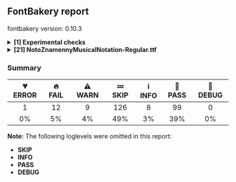 ## FontBakery report

fontbakery version: 0.10.3

<details><summary><b>[1] Experimental checks</b></summary><div><details><summary>🔥 <b>FAIL:</b> Shapes languages in all GF glyphsets. (<a href="https://font-bakery.readthedocs.io/en/stable/fontbakery/profiles/googlefonts.html#com.google.fonts/check/glyphsets/shape_languages">com.google.fonts/check/glyphsets/shape_languages</a>)</summary><div>


* 🔥 **FAIL** No GF glyphset was found to be supported >80%, so language shaping support couldn't get checked. [code: no-glyphset-supported]
</div></details><br></div></details><details><summary><b>[21] NotoZnamennyMusicalNotation-Regular.ttf</b></summary><div><details><summary>💔 <b>ERROR:</b> Check that texts shape as per expectation (<a href="https://font-bakery.readthedocs.io/en/stable/fontbakery/profiles/<Section: Shaping Checks>.html#com.google.fonts/check/shaping/regression">com.google.fonts/check/shaping/regression</a>)</summary><div>


* 💔 **ERROR** Failed with KeyError: 'uni0E70'
</div></details><details><summary>🔥 <b>FAIL:</b> Check Google Fonts glyph coverage. (<a href="https://font-bakery.readthedocs.io/en/stable/fontbakery/profiles/googlefonts.html#com.google.fonts/check/glyph_coverage">com.google.fonts/check/glyph_coverage</a>)</summary><div>


* 🔥 **FAIL** Missing required codepoints:

	- 0x0030 (DIGIT ZERO)


	- 0x0031 (DIGIT ONE)


	- 0x0032 (DIGIT TWO)


	- 0x0033 (DIGIT THREE)


	- 0x0034 (DIGIT FOUR)


	- 0x0035 (DIGIT FIVE)


	- 0x0036 (DIGIT SIX)


	- 0x0037 (DIGIT SEVEN)


	- 0x0038 (DIGIT EIGHT)


	- 0x0039 (DIGIT NINE)


	- 0x00A0 (NO-BREAK SPACE)


	- 0x002E (FULL STOP)


	- 0x003A (COLON)


	- 0x2026 (HORIZONTAL ELLIPSIS)


	- 0x0021 (EXCLAMATION MARK)


	- 0x002A (ASTERISK)


	- 0x0023 (NUMBER SIGN)


	- 0x002F (SOLIDUS)


	- 0x005C (REVERSE SOLIDUS)


	- 0x002D (HYPHEN-MINUS)


	- 0x0028 (LEFT PARENTHESIS)


	- 0x0029 (RIGHT PARENTHESIS)


	- 0x007B (LEFT CURLY BRACKET)


	- 0x007D (RIGHT CURLY BRACKET)


	- 0x005B (LEFT SQUARE BRACKET)


	- 0x005D (RIGHT SQUARE BRACKET)


	- 0x201C (LEFT DOUBLE QUOTATION MARK)


	- 0x201D (RIGHT DOUBLE QUOTATION MARK)


	- 0x2018 (LEFT SINGLE QUOTATION MARK)


	- 0x2019 (RIGHT SINGLE QUOTATION MARK)


	- 0x00AB (LEFT-POINTING DOUBLE ANGLE QUOTATION MARK)


	- 0x00BB (RIGHT-POINTING DOUBLE ANGLE QUOTATION MARK)


	- 0x0022 (QUOTATION MARK)


	- 0x0027 (APOSTROPHE)


	- 0x002B (PLUS SIGN)


	- 0x00D7 (MULTIPLICATION SIGN)


	- 0x00F7 (DIVISION SIGN)


	- 0x003D (EQUALS SIGN)


	- 0x003E (GREATER-THAN SIGN)


	- 0x003C (LESS-THAN SIGN)


	- 0x0025 (PERCENT SIGN)


	- 0x0308 (COMBINING DIAERESIS)


	- 0x0300 (COMBINING GRAVE ACCENT)


	- 0x0301 (COMBINING ACUTE ACCENT)


	- 0x030B (COMBINING DOUBLE ACUTE ACCENT)


	- 0x0304 (COMBINING MACRON)


	- 0x02D9 (DOT ABOVE)


	- 0x00B0 (DEGREE SIGN)


	- 0x0041 (LATIN CAPITAL LETTER A)


	- 0x00C1 (LATIN CAPITAL LETTER A WITH ACUTE)


	- 0x0102 (LATIN CAPITAL LETTER A WITH BREVE)


	- 0x00C2 (LATIN CAPITAL LETTER A WITH CIRCUMFLEX)


	- 0x00C4 (LATIN CAPITAL LETTER A WITH DIAERESIS)


	- 0x00C0 (LATIN CAPITAL LETTER A WITH GRAVE)


	- 0x0100 (LATIN CAPITAL LETTER A WITH MACRON)


	- 0x0104 (LATIN CAPITAL LETTER A WITH OGONEK)


	- 0x00C5 (LATIN CAPITAL LETTER A WITH RING ABOVE)


	- 0x00C3 (LATIN CAPITAL LETTER A WITH TILDE)


	- 0x00C6 (LATIN CAPITAL LETTER AE)


	- 0x0042 (LATIN CAPITAL LETTER B)


	- 0x0043 (LATIN CAPITAL LETTER C)


	- 0x0106 (LATIN CAPITAL LETTER C WITH ACUTE)


	- 0x010C (LATIN CAPITAL LETTER C WITH CARON)


	- 0x00C7 (LATIN CAPITAL LETTER C WITH CEDILLA)


	- 0x010A (LATIN CAPITAL LETTER C WITH DOT ABOVE)


	- 0x0044 (LATIN CAPITAL LETTER D)


	- 0x00D0 (LATIN CAPITAL LETTER ETH)


	- 0x010E (LATIN CAPITAL LETTER D WITH CARON)


	- 0x0110 (LATIN CAPITAL LETTER D WITH STROKE)


	- 0x0045 (LATIN CAPITAL LETTER E)


	- 0x00C9 (LATIN CAPITAL LETTER E WITH ACUTE)


	- 0x011A (LATIN CAPITAL LETTER E WITH CARON)


	- 0x00CA (LATIN CAPITAL LETTER E WITH CIRCUMFLEX)


	- 0x00CB (LATIN CAPITAL LETTER E WITH DIAERESIS)


	- 0x0116 (LATIN CAPITAL LETTER E WITH DOT ABOVE)


	- 0x00C8 (LATIN CAPITAL LETTER E WITH GRAVE)


	- 0x0112 (LATIN CAPITAL LETTER E WITH MACRON)


	- 0x0118 (LATIN CAPITAL LETTER E WITH OGONEK)


	- 0x0046 (LATIN CAPITAL LETTER F)


	- 0x0047 (LATIN CAPITAL LETTER G)


	- 0x011E (LATIN CAPITAL LETTER G WITH BREVE)


	- 0x0122 (LATIN CAPITAL LETTER G WITH CEDILLA)


	- 0x0120 (LATIN CAPITAL LETTER G WITH DOT ABOVE)


	- 0x0048 (LATIN CAPITAL LETTER H)


	- 0x0126 (LATIN CAPITAL LETTER H WITH STROKE)


	- 0x0049 (LATIN CAPITAL LETTER I)


	- 0x00CD (LATIN CAPITAL LETTER I WITH ACUTE)


	- 0x00CE (LATIN CAPITAL LETTER I WITH CIRCUMFLEX)


	- 0x00CF (LATIN CAPITAL LETTER I WITH DIAERESIS)


	- 0x0130 (LATIN CAPITAL LETTER I WITH DOT ABOVE)


	- 0x00CC (LATIN CAPITAL LETTER I WITH GRAVE)


	- 0x012A (LATIN CAPITAL LETTER I WITH MACRON)


	- 0x012E (LATIN CAPITAL LETTER I WITH OGONEK)


	- 0x004A (LATIN CAPITAL LETTER J)


	- 0x004B (LATIN CAPITAL LETTER K)


	- 0x0136 (LATIN CAPITAL LETTER K WITH CEDILLA)


	- 0x004C (LATIN CAPITAL LETTER L)


	- 0x0139 (LATIN CAPITAL LETTER L WITH ACUTE)


	- 0x013D (LATIN CAPITAL LETTER L WITH CARON)


	- 0x013B (LATIN CAPITAL LETTER L WITH CEDILLA)


	- 0x0141 (LATIN CAPITAL LETTER L WITH STROKE)


	- 0x004D (LATIN CAPITAL LETTER M)


	- 0x004E (LATIN CAPITAL LETTER N)


	- 0x0143 (LATIN CAPITAL LETTER N WITH ACUTE)


	- 0x0147 (LATIN CAPITAL LETTER N WITH CARON)


	- 0x0145 (LATIN CAPITAL LETTER N WITH CEDILLA)


	- 0x00D1 (LATIN CAPITAL LETTER N WITH TILDE)


	- 0x014A (LATIN CAPITAL LETTER ENG)


	- 0x004F (LATIN CAPITAL LETTER O)


	- 0x00D3 (LATIN CAPITAL LETTER O WITH ACUTE)


	- 0x00D4 (LATIN CAPITAL LETTER O WITH CIRCUMFLEX)


	- 0x00D6 (LATIN CAPITAL LETTER O WITH DIAERESIS)


	- 0x00D2 (LATIN CAPITAL LETTER O WITH GRAVE)


	- 0x0150 (LATIN CAPITAL LETTER O WITH DOUBLE ACUTE)


	- 0x014C (LATIN CAPITAL LETTER O WITH MACRON)


	- 0x00D8 (LATIN CAPITAL LETTER O WITH STROKE)


	- 0x00D5 (LATIN CAPITAL LETTER O WITH TILDE)


	- 0x0152 (LATIN CAPITAL LIGATURE OE)


	- 0x0050 (LATIN CAPITAL LETTER P)


	- 0x00DE (LATIN CAPITAL LETTER THORN)


	- 0x0051 (LATIN CAPITAL LETTER Q)


	- 0x0052 (LATIN CAPITAL LETTER R)


	- 0x0154 (LATIN CAPITAL LETTER R WITH ACUTE)


	- 0x0158 (LATIN CAPITAL LETTER R WITH CARON)


	- 0x0156 (LATIN CAPITAL LETTER R WITH CEDILLA)


	- 0x0053 (LATIN CAPITAL LETTER S)


	- 0x015A (LATIN CAPITAL LETTER S WITH ACUTE)


	- 0x0160 (LATIN CAPITAL LETTER S WITH CARON)


	- 0x015E (LATIN CAPITAL LETTER S WITH CEDILLA)


	- 0x0218 (LATIN CAPITAL LETTER S WITH COMMA BELOW)


	- 0x1E9E (LATIN CAPITAL LETTER SHARP S)


	- 0x0054 (LATIN CAPITAL LETTER T)


	- 0x0164 (LATIN CAPITAL LETTER T WITH CARON)


	- 0x021A (LATIN CAPITAL LETTER T WITH COMMA BELOW)


	- 0x0055 (LATIN CAPITAL LETTER U)


	- 0x00DA (LATIN CAPITAL LETTER U WITH ACUTE)


	- 0x016C (LATIN CAPITAL LETTER U WITH BREVE)


	- 0x00DB (LATIN CAPITAL LETTER U WITH CIRCUMFLEX)


	- 0x00DC (LATIN CAPITAL LETTER U WITH DIAERESIS)


	- 0x00D9 (LATIN CAPITAL LETTER U WITH GRAVE)


	- 0x0170 (LATIN CAPITAL LETTER U WITH DOUBLE ACUTE)


	- 0x016A (LATIN CAPITAL LETTER U WITH MACRON)


	- 0x0172 (LATIN CAPITAL LETTER U WITH OGONEK)


	- 0x016E (LATIN CAPITAL LETTER U WITH RING ABOVE)


	- 0x0056 (LATIN CAPITAL LETTER V)


	- 0x0057 (LATIN CAPITAL LETTER W)


	- 0x1E82 (LATIN CAPITAL LETTER W WITH ACUTE)


	- 0x0174 (LATIN CAPITAL LETTER W WITH CIRCUMFLEX)


	- 0x1E84 (LATIN CAPITAL LETTER W WITH DIAERESIS)


	- 0x1E80 (LATIN CAPITAL LETTER W WITH GRAVE)


	- 0x0058 (LATIN CAPITAL LETTER X)


	- 0x0059 (LATIN CAPITAL LETTER Y)


	- 0x00DD (LATIN CAPITAL LETTER Y WITH ACUTE)


	- 0x0176 (LATIN CAPITAL LETTER Y WITH CIRCUMFLEX)


	- 0x0178 (LATIN CAPITAL LETTER Y WITH DIAERESIS)


	- 0x1EF2 (LATIN CAPITAL LETTER Y WITH GRAVE)


	- 0x005A (LATIN CAPITAL LETTER Z)


	- 0x0179 (LATIN CAPITAL LETTER Z WITH ACUTE)


	- 0x017D (LATIN CAPITAL LETTER Z WITH CARON)


	- 0x017B (LATIN CAPITAL LETTER Z WITH DOT ABOVE)


	- 0x0061 (LATIN SMALL LETTER A)


	- 0x00E1 (LATIN SMALL LETTER A WITH ACUTE)


	- 0x0103 (LATIN SMALL LETTER A WITH BREVE)


	- 0x00E2 (LATIN SMALL LETTER A WITH CIRCUMFLEX)


	- 0x00E4 (LATIN SMALL LETTER A WITH DIAERESIS)


	- 0x00E0 (LATIN SMALL LETTER A WITH GRAVE)


	- 0x0101 (LATIN SMALL LETTER A WITH MACRON)


	- 0x0105 (LATIN SMALL LETTER A WITH OGONEK)


	- 0x00E5 (LATIN SMALL LETTER A WITH RING ABOVE)


	- 0x00E3 (LATIN SMALL LETTER A WITH TILDE)


	- 0x00E6 (LATIN SMALL LETTER AE)


	- 0x0062 (LATIN SMALL LETTER B)


	- 0x0063 (LATIN SMALL LETTER C)


	- 0x0107 (LATIN SMALL LETTER C WITH ACUTE)


	- 0x010D (LATIN SMALL LETTER C WITH CARON)


	- 0x00E7 (LATIN SMALL LETTER C WITH CEDILLA)


	- 0x010B (LATIN SMALL LETTER C WITH DOT ABOVE)


	- 0x0064 (LATIN SMALL LETTER D)


	- 0x00F0 (LATIN SMALL LETTER ETH)


	- 0x010F (LATIN SMALL LETTER D WITH CARON)


	- 0x0111 (LATIN SMALL LETTER D WITH STROKE)


	- 0x0065 (LATIN SMALL LETTER E)


	- 0x00E9 (LATIN SMALL LETTER E WITH ACUTE)


	- 0x011B (LATIN SMALL LETTER E WITH CARON)


	- 0x00EA (LATIN SMALL LETTER E WITH CIRCUMFLEX)


	- 0x00EB (LATIN SMALL LETTER E WITH DIAERESIS)


	- 0x0117 (LATIN SMALL LETTER E WITH DOT ABOVE)


	- 0x00E8 (LATIN SMALL LETTER E WITH GRAVE)


	- 0x0113 (LATIN SMALL LETTER E WITH MACRON)


	- 0x0119 (LATIN SMALL LETTER E WITH OGONEK)


	- 0x0066 (LATIN SMALL LETTER F)


	- 0x0067 (LATIN SMALL LETTER G)


	- 0x011F (LATIN SMALL LETTER G WITH BREVE)


	- 0x0123 (LATIN SMALL LETTER G WITH CEDILLA)


	- 0x0121 (LATIN SMALL LETTER G WITH DOT ABOVE)


	- 0x0068 (LATIN SMALL LETTER H)


	- 0x0127 (LATIN SMALL LETTER H WITH STROKE)


	- 0x0069 (LATIN SMALL LETTER I)


	- 0x0131 (LATIN SMALL LETTER DOTLESS I)


	- 0x00ED (LATIN SMALL LETTER I WITH ACUTE)


	- 0x00EE (LATIN SMALL LETTER I WITH CIRCUMFLEX)


	- 0x00EF (LATIN SMALL LETTER I WITH DIAERESIS)


	- 0x00EC (LATIN SMALL LETTER I WITH GRAVE)


	- 0x012B (LATIN SMALL LETTER I WITH MACRON)


	- 0x012F (LATIN SMALL LETTER I WITH OGONEK)


	- 0x006A (LATIN SMALL LETTER J)


	- 0x0237 (LATIN SMALL LETTER DOTLESS J)


	- 0x006B (LATIN SMALL LETTER K)


	- 0x0137 (LATIN SMALL LETTER K WITH CEDILLA)


	- 0x006C (LATIN SMALL LETTER L)


	- 0x013A (LATIN SMALL LETTER L WITH ACUTE)


	- 0x013E (LATIN SMALL LETTER L WITH CARON)


	- 0x013C (LATIN SMALL LETTER L WITH CEDILLA)


	- 0x0142 (LATIN SMALL LETTER L WITH STROKE)


	- 0x006D (LATIN SMALL LETTER M)


	- 0x006E (LATIN SMALL LETTER N)


	- 0x0144 (LATIN SMALL LETTER N WITH ACUTE)


	- 0x0148 (LATIN SMALL LETTER N WITH CARON)


	- 0x0146 (LATIN SMALL LETTER N WITH CEDILLA)


	- 0x00F1 (LATIN SMALL LETTER N WITH TILDE)


	- 0x014B (LATIN SMALL LETTER ENG)


	- 0x006F (LATIN SMALL LETTER O)


	- 0x00F3 (LATIN SMALL LETTER O WITH ACUTE)


	- 0x00F4 (LATIN SMALL LETTER O WITH CIRCUMFLEX)


	- 0x00F6 (LATIN SMALL LETTER O WITH DIAERESIS)


	- 0x00F2 (LATIN SMALL LETTER O WITH GRAVE)


	- 0x0151 (LATIN SMALL LETTER O WITH DOUBLE ACUTE)


	- 0x014D (LATIN SMALL LETTER O WITH MACRON)


	- 0x00F8 (LATIN SMALL LETTER O WITH STROKE)


	- 0x00F5 (LATIN SMALL LETTER O WITH TILDE)


	- 0x0153 (LATIN SMALL LIGATURE OE)


	- 0x0070 (LATIN SMALL LETTER P)


	- 0x00FE (LATIN SMALL LETTER THORN)


	- 0x0071 (LATIN SMALL LETTER Q)


	- 0x0072 (LATIN SMALL LETTER R)


	- 0x0155 (LATIN SMALL LETTER R WITH ACUTE)


	- 0x0159 (LATIN SMALL LETTER R WITH CARON)


	- 0x0157 (LATIN SMALL LETTER R WITH CEDILLA)


	- 0x0073 (LATIN SMALL LETTER S)


	- 0x015B (LATIN SMALL LETTER S WITH ACUTE)


	- 0x0161 (LATIN SMALL LETTER S WITH CARON)


	- 0x015F (LATIN SMALL LETTER S WITH CEDILLA)


	- 0x0219 (LATIN SMALL LETTER S WITH COMMA BELOW)


	- 0x00DF (LATIN SMALL LETTER SHARP S)


	- 0x0074 (LATIN SMALL LETTER T)


	- 0x0165 (LATIN SMALL LETTER T WITH CARON)


	- 0x021B (LATIN SMALL LETTER T WITH COMMA BELOW)


	- 0x0075 (LATIN SMALL LETTER U)


	- 0x00FA (LATIN SMALL LETTER U WITH ACUTE)


	- 0x016D (LATIN SMALL LETTER U WITH BREVE)


	- 0x00FB (LATIN SMALL LETTER U WITH CIRCUMFLEX)


	- 0x00FC (LATIN SMALL LETTER U WITH DIAERESIS)


	- 0x00F9 (LATIN SMALL LETTER U WITH GRAVE)


	- 0x0171 (LATIN SMALL LETTER U WITH DOUBLE ACUTE)


	- 0x016B (LATIN SMALL LETTER U WITH MACRON)


	- 0x0173 (LATIN SMALL LETTER U WITH OGONEK)


	- 0x016F (LATIN SMALL LETTER U WITH RING ABOVE)


	- 0x0076 (LATIN SMALL LETTER V)


	- 0x0077 (LATIN SMALL LETTER W)


	- 0x1E83 (LATIN SMALL LETTER W WITH ACUTE)


	- 0x0175 (LATIN SMALL LETTER W WITH CIRCUMFLEX)


	- 0x1E85 (LATIN SMALL LETTER W WITH DIAERESIS)


	- 0x1E81 (LATIN SMALL LETTER W WITH GRAVE)


	- 0x0078 (LATIN SMALL LETTER X)


	- 0x0079 (LATIN SMALL LETTER Y)


	- 0x00FD (LATIN SMALL LETTER Y WITH ACUTE)


	- 0x0177 (LATIN SMALL LETTER Y WITH CIRCUMFLEX)


	- 0x00FF (LATIN SMALL LETTER Y WITH DIAERESIS)


	- 0x1EF3 (LATIN SMALL LETTER Y WITH GRAVE)


	- 0x007A (LATIN SMALL LETTER Z)


	- 0x017A (LATIN SMALL LETTER Z WITH ACUTE)


	- 0x017E (LATIN SMALL LETTER Z WITH CARON)


	- 0x017C (LATIN SMALL LETTER Z WITH DOT ABOVE)


	- 0x00AA (FEMININE ORDINAL INDICATOR)


	- 0x00BA (MASCULINE ORDINAL INDICATOR)


	- 0x002C (COMMA)


	- 0x003B (SEMICOLON)


	- 0x00A1 (INVERTED EXCLAMATION MARK)


	- 0x003F (QUESTION MARK)


	- 0x00BF (INVERTED QUESTION MARK)


	- 0x00B7 (MIDDLE DOT)


	- 0x2022 (BULLET)


	- 0x2013 (EN DASH)


	- 0x2014 (EM DASH)


	- 0x005F (LOW LINE)


	- 0x201A (SINGLE LOW-9 QUOTATION MARK)


	- 0x201E (DOUBLE LOW-9 QUOTATION MARK)


	- 0x2039 (SINGLE LEFT-POINTING ANGLE QUOTATION MARK)


	- 0x203A (SINGLE RIGHT-POINTING ANGLE QUOTATION MARK)


	- 0x0040 (COMMERCIAL AT)


	- 0x0026 (AMPERSAND)


	- 0x00B6 (PILCROW SIGN)


	- 0x00A7 (SECTION SIGN)


	- 0x00A9 (COPYRIGHT SIGN)


	- 0x00AE (REGISTERED SIGN)


	- 0x2122 (TRADE MARK SIGN)


	- 0x00A2 (CENT SIGN)


	- 0x0024 (DOLLAR SIGN)


	- 0x20AC (EURO SIGN)


	- 0x00A3 (POUND SIGN)


	- 0x00A5 (YEN SIGN)


	- 0x2212 (MINUS SIGN)


	- 0x007E (TILDE)


	- 0x005E (CIRCUMFLEX ACCENT)


	- 0x0307 (COMBINING DOT ABOVE)


	- 0x0302 (COMBINING CIRCUMFLEX ACCENT)


	- 0x030C (COMBINING CARON)


	- 0x0306 (COMBINING BREVE)


	- 0x030A (COMBINING RING ABOVE)


	- 0x0303 (COMBINING TILDE)


	- 0x0312 (COMBINING TURNED COMMA ABOVE)


	- 0x0326 (COMBINING COMMA BELOW)


	- 0x0327 (COMBINING CEDILLA)


	- 0x0328 (COMBINING OGONEK)


	- 0x00A8 (DIAERESIS)


	- 0x0060 (GRAVE ACCENT)


	- 0x00B4 (ACUTE ACCENT)


	- 0x02DD (DOUBLE ACUTE ACCENT)


	- 0x02C6 (MODIFIER LETTER CIRCUMFLEX ACCENT)


	- 0x02C7 (CARON)


	- 0x02D8 (BREVE)


	- 0x02DA (RING ABOVE)


	- 0x02DC (SMALL TILDE)


	- 0x00AF (MACRON)


	- 0x00B8 (CEDILLA)


	- 0x02DB (OGONEK)
 [code: missing-codepoints]
</div></details><details><summary>🔥 <b>FAIL:</b> Check copyright namerecords match license file. (<a href="https://font-bakery.readthedocs.io/en/stable/fontbakery/profiles/googlefonts.html#com.google.fonts/check/name/license">com.google.fonts/check/name/license</a>)</summary><div>


* 🔥 **FAIL** License file OFL.txt exists but NameID 13 (LICENSE DESCRIPTION) value on platform 3 (WINDOWS) is not specified for that. Value was: "This Font Software is licensed under the SIL Open Font License, Version 1.1. This Font Software is distributed on an "AS IS" BASIS, WITHOUT WARRANTIES OR CONDITIONS OF ANY KIND, either express or implied. See the SIL Open Font License for the specific language, permissions and limitations governing your use of this Font Software." Must be changed to "This Font Software is licensed under the SIL Open Font License, Version 1.1. This license is available with a FAQ at: https://scripts.sil.org/OFL" [code: wrong]
</div></details><details><summary>🔥 <b>FAIL:</b> Copyright notices match canonical pattern in fonts (<a href="https://font-bakery.readthedocs.io/en/stable/fontbakery/profiles/googlefonts.html#com.google.fonts/check/font_copyright">com.google.fonts/check/font_copyright</a>)</summary><div>


* 🔥 **FAIL** Name Table entry: Copyright notices should match a pattern similar to: "Copyright 2019 The Familyname Project Authors (git url)"
But instead we have got:
"Copyright 2022 Google Inc. All Rights Reserved." [code: bad-notice-format]
</div></details><details><summary>🔥 <b>FAIL:</b> Check font follows the Google Fonts vertical metric schema (<a href="https://font-bakery.readthedocs.io/en/stable/fontbakery/profiles/googlefonts.html#com.google.fonts/check/vertical_metrics">com.google.fonts/check/vertical_metrics</a>)</summary><div>


* 🔥 **FAIL** OS/2.sTypoLineGap is "200" it should be 0 [code: bad-OS/2.sTypoLineGap]
</div></details><details><summary>🔥 <b>FAIL:</b> OS/2.fsSelection bit 7 (USE_TYPO_METRICS) is set in all fonts. (<a href="https://font-bakery.readthedocs.io/en/stable/fontbakery/profiles/googlefonts.html#com.google.fonts/check/os2/use_typo_metrics">com.google.fonts/check/os2/use_typo_metrics</a>)</summary><div>


* 🔥 **FAIL** OS/2.fsSelection bit 7 (USE_TYPO_METRICS) wasNOT set in the following fonts: ['fonts/NotoZnamennyMusicalNotation/googlefonts/ttf/NotoZnamennyMusicalNotation-Regular.ttf']. [code: missing-os2-fsselection-bit7]
</div></details><details><summary>🔥 <b>FAIL:</b> Check font can render its own name. (<a href="https://font-bakery.readthedocs.io/en/stable/fontbakery/profiles/googlefonts.html#com.google.fonts/check/render_own_name">com.google.fonts/check/render_own_name</a>)</summary><div>


* 🔥 **FAIL** .notdef glyphs were found when attempting to render Noto Znamenny Musical Notation [code: render-own-name]
</div></details><details><summary>🔥 <b>FAIL:</b> Noto fonts must have an ARTICLE.en_us.html file (<a href="https://font-bakery.readthedocs.io/en/stable/fontbakery/profiles/googlefonts.html#com.google.fonts/check/description/noto_has_article">com.google.fonts/check/description/noto_has_article</a>)</summary><div>


* 🔥 **FAIL** This is a Noto font but it lacks an ARTICLE.en_us.html file [code: missing-article]
</div></details><details><summary>🔥 <b>FAIL:</b> Checking OS/2 usWinAscent & usWinDescent. (<a href="https://font-bakery.readthedocs.io/en/stable/fontbakery/profiles/universal.html#com.google.fonts/check/family/win_ascent_and_descent">com.google.fonts/check/family/win_ascent_and_descent</a>)</summary><div>


* 🔥 **FAIL** OS/2.usWinDescent value should be equal or greater than 292, but got 200 instead [code: descent]
</div></details><details><summary>🔥 <b>FAIL:</b> Checking OS/2 Metrics match hhea Metrics. (<a href="https://font-bakery.readthedocs.io/en/stable/fontbakery/profiles/universal.html#com.google.fonts/check/os2_metrics_match_hhea">com.google.fonts/check/os2_metrics_match_hhea</a>)</summary><div>


* 🔥 **FAIL** OS/2 sTypoAscender (800) and hhea ascent (1000) must be equal. [code: ascender]
</div></details><details><summary>🔥 <b>FAIL:</b> Font contains glyphs for whitespace characters? (<a href="https://font-bakery.readthedocs.io/en/stable/fontbakery/profiles/universal.html#com.google.fonts/check/whitespace_glyphs">com.google.fonts/check/whitespace_glyphs</a>)</summary><div>


* 🔥 **FAIL** Whitespace glyph missing for codepoint 0x00A0. [code: missing-whitespace-glyph-0x00A0]
</div></details><details><summary>🔥 <b>FAIL:</b> Ensure dotted circle glyph is present and can attach marks. (<a href="https://font-bakery.readthedocs.io/en/stable/fontbakery/profiles/<Section: Shaping Checks>.html#com.google.fonts/check/dotted_circle">com.google.fonts/check/dotted_circle</a>)</summary><div>


* 🔥 **FAIL** The following glyphs could not be attached to the dotted circle glyph:

	- u1CF00

	- u1CF01

	- u1CF02

	- u1CF03

	- u1CF04

	- u1CF05

	- u1CF06

	- u1CF07

	- u1CF08

	- u1CF09

	- u1CF0A

	- u1CF0B

	- u1CF0C

	- u1CF0D

	- u1CF0E

	- u1CF0F

	- u1CF10

	- u1CF11

	- u1CF12

	- u1CF13

	- u1CF14

	- u1CF15

	- u1CF16

	- u1CF17

	- u1CF18

	- u1CF19

	- u1CF1A

	- u1CF1B

	- u1CF1C

	- u1CF1D

	- u1CF1E

	- u1CF1F

	- u1CF20

	- u1CF21

	- u1CF22

	- u1CF24

	- u1CF25

	- u1CF26

	- u1CF27 [code: unattached-dotted-circle-marks]
</div></details><details><summary>⚠ <b>WARN:</b> Checking OS/2 achVendID. (<a href="https://font-bakery.readthedocs.io/en/stable/fontbakery/profiles/googlefonts.html#com.google.fonts/check/vendor_id">com.google.fonts/check/vendor_id</a>)</summary><div>


* ⚠ **WARN** OS/2 VendorID value 'NONE' is not yet recognized. If you registered it recently, then it's safe to ignore this warning message. Otherwise, you should set it to your own unique 4 character code, and register it with Microsoft at https://www.microsoft.com/typography/links/vendorlist.aspx
 [code: unknown]
</div></details><details><summary>⚠ <b>WARN:</b> Check for codepoints not covered by METADATA subsets. (<a href="https://font-bakery.readthedocs.io/en/stable/fontbakery/profiles/googlefonts.html#com.google.fonts/check/metadata/unreachable_subsetting">com.google.fonts/check/metadata/unreachable_subsetting</a>)</summary><div>


* ⚠ **WARN** The following codepoints supported by the font are not covered by
    any subsets defined in the font's metadata file, and will never
    be served. You can solve this by either manually adding additional
    subset declarations to METADATA.pb, or by editing the glyphset
    definitions.

 * U+0020 SPACE: try adding one of: new-tai-lue, thaana, yi, tangsa, tirhuta, inscriptional-pahlavi, mro, osage, lepcha, syloti-nagri, kayah-li, indic-siyaq-numbers, miao, bassa-vah, duployan, warang-citi, avestan, imperial-aramaic, batak, tangut, cypriot, pahawh-hmong, khojki, mayan-numerals, phoenician, sogdian, toto, mende-kikakui, palmyrene, lisu, saurashtra, hatran, signwriting, anatolian-hieroglyphs, dogra, old-turkic, linear-b, old-sogdian, shavian, old-persian, khmer, elbasan, mandaic, math, ugaritic, tai-le, chakma, chorasmian, tagalog, rejang, hanifi-rohingya, old-south-arabian, psalter-pahlavi, vai, runic, marchen, nandinagari, khudawadi, nko, lydian, balinese, sora-sompeng, wancho, tai-tham, elymaic, modi, phags-pa, coptic, hanunoo, sundanese, nag-mundari, cham, canadian-aboriginal, limbu, yezidi, inscriptional-parthian, old-hungarian, buginese, cuneiform, old-italic, siddham, meroitic-cursive, vithkuqi, samaritan, masaram-gondi, medefaidrin, makasar, bamum, gunjala-gondi, sharada, dives-akuru, symbols, braille, syriac, buhid, meroitic, takri, lycian, old-permic, nushu, mongolian, zanabazar-square, ol-chiki, tai-viet, linear-a, meetei-mayek, kharoshthi, grantha, caucasian-albanian, glagolitic, soyombo, multani, pau-cin-hau, latin, old-north-arabian, gothic, tifinagh, mahajani, old-uyghur, carian, javanese, osmanya, ahom, manichaean, ogham, cypro-minoan, kaithi, tagbanwa, bhaiksuki, khitan-small-script, deseret, adlam, kawi, music, nyiakeng-puachue-hmong, cherokee, newa, nabataean, meroitic-hieroglyphs, brahmi
 * U+007C VERTICAL LINE: try adding one of: khmer, adlam, latin, math
 * U+25CC DOTTED CIRCLE: try adding one of: new-tai-lue, thaana, yi, myanmar, tirhuta, osage, lepcha, syloti-nagri, kayah-li, miao, bassa-vah, duployan, batak, pahawh-hmong, khojki, sogdian, mende-kikakui, dogra, kannada, lao, khmer, elbasan, mandaic, math, tai-le, chakma, hebrew, tagalog, rejang, hanifi-rohingya, psalter-pahlavi, marchen, bengali, khudawadi, nko, balinese, wancho, modi, phags-pa, coptic, hanunoo, sundanese, cham, limbu, gujarati, buginese, siddham, tamil, gurmukhi, masaram-gondi, thai, gunjala-gondi, sharada, symbols, syriac, buhid, takri, old-permic, zanabazar-square, mongolian, tai-viet, telugu, meetei-mayek, kharoshthi, oriya, grantha, caucasian-albanian, soyombo, tifinagh, mahajani, tibetan, javanese, ahom, manichaean, kaithi, tagbanwa, bhaiksuki, devanagari, adlam, music, newa, malayalam, sinhala, brahmi
 * U+1CF00 ZNAMENNY COMBINING MARK GORAZDO NIZKO S KRYZHEM ON LEFT: not included in any glyphset definition
 * U+1CF01 ZNAMENNY COMBINING MARK NIZKO S KRYZHEM ON LEFT: not included in any glyphset definition
 * U+1CF02 ZNAMENNY COMBINING MARK TSATA ON LEFT: not included in any glyphset definition
 * U+1CF03 ZNAMENNY COMBINING MARK GORAZDO NIZKO ON LEFT: not included in any glyphset definition
 * U+1CF04 ZNAMENNY COMBINING MARK NIZKO ON LEFT: not included in any glyphset definition
 * U+1CF05 ZNAMENNY COMBINING MARK SREDNE ON LEFT: not included in any glyphset definition
 * U+1CF06 ZNAMENNY COMBINING MARK MALO POVYSHE ON LEFT: not included in any glyphset definition
 * U+1CF07 ZNAMENNY COMBINING MARK POVYSHE ON LEFT: not included in any glyphset definition
 * U+1CF08 ZNAMENNY COMBINING MARK VYSOKO ON LEFT: not included in any glyphset definition
 * U+1CF09 ZNAMENNY COMBINING MARK MALO POVYSHE S KHOKHLOM ON LEFT: not included in any glyphset definition
 * U+1CF0A ZNAMENNY COMBINING MARK POVYSHE S KHOKHLOM ON LEFT: not included in any glyphset definition
 * U+1CF0B ZNAMENNY COMBINING MARK VYSOKO S KHOKHLOM ON LEFT: not included in any glyphset definition
 * U+1CF0C ZNAMENNY COMBINING MARK GORAZDO NIZKO S KRYZHEM ON RIGHT: not included in any glyphset definition
 * U+1CF0D ZNAMENNY COMBINING MARK NIZKO S KRYZHEM ON RIGHT: not included in any glyphset definition
 * U+1CF0E ZNAMENNY COMBINING MARK TSATA ON RIGHT: not included in any glyphset definition
 * U+1CF0F ZNAMENNY COMBINING MARK GORAZDO NIZKO ON RIGHT: not included in any glyphset definition
 * U+1CF10 ZNAMENNY COMBINING MARK NIZKO ON RIGHT: not included in any glyphset definition
 * U+1CF11 ZNAMENNY COMBINING MARK SREDNE ON RIGHT: not included in any glyphset definition
 * U+1CF12 ZNAMENNY COMBINING MARK MALO POVYSHE ON RIGHT: not included in any glyphset definition
 * U+1CF13 ZNAMENNY COMBINING MARK POVYSHE ON RIGHT: not included in any glyphset definition
 * U+1CF14 ZNAMENNY COMBINING MARK VYSOKO ON RIGHT: not included in any glyphset definition
 * U+1CF15 ZNAMENNY COMBINING MARK MALO POVYSHE S KHOKHLOM ON RIGHT: not included in any glyphset definition
 * U+1CF16 ZNAMENNY COMBINING MARK POVYSHE S KHOKHLOM ON RIGHT: not included in any glyphset definition
 * U+1CF17 ZNAMENNY COMBINING MARK VYSOKO S KHOKHLOM ON RIGHT: not included in any glyphset definition
 * U+1CF18 ZNAMENNY COMBINING MARK TSATA S KRYZHEM: not included in any glyphset definition
 * U+1CF19 ZNAMENNY COMBINING MARK MALO POVYSHE S KRYZHEM: not included in any glyphset definition
 * U+1CF1A ZNAMENNY COMBINING MARK STRANNO MALO POVYSHE: not included in any glyphset definition
 * U+1CF1B ZNAMENNY COMBINING MARK POVYSHE S KRYZHEM: not included in any glyphset definition
 * U+1CF1C ZNAMENNY COMBINING MARK POVYSHE STRANNO: not included in any glyphset definition
 * U+1CF1D ZNAMENNY COMBINING MARK VYSOKO S KRYZHEM: not included in any glyphset definition
 * U+1CF1E ZNAMENNY COMBINING MARK MALO POVYSHE STRANNO: not included in any glyphset definition
 * U+1CF1F ZNAMENNY COMBINING MARK GORAZDO VYSOKO: not included in any glyphset definition
 * U+1CF20 ZNAMENNY COMBINING MARK ZELO: not included in any glyphset definition
 * U+1CF21 ZNAMENNY COMBINING MARK ON: not included in any glyphset definition
 * U+1CF22 ZNAMENNY COMBINING MARK RAVNO: not included in any glyphset definition
 * U+1CF23 ZNAMENNY COMBINING MARK TIKHAYA: not included in any glyphset definition
 * U+1CF24 ZNAMENNY COMBINING MARK BORZAYA: not included in any glyphset definition
 * U+1CF25 ZNAMENNY COMBINING MARK UDARKA: not included in any glyphset definition
 * U+1CF26 ZNAMENNY COMBINING MARK PODVERTKA: not included in any glyphset definition
 * U+1CF27 ZNAMENNY COMBINING MARK LOMKA: not included in any glyphset definition
 * U+1CF28 ZNAMENNY COMBINING MARK KUPNAYA: not included in any glyphset definition
 * U+1CF29 ZNAMENNY COMBINING MARK KACHKA: not included in any glyphset definition
 * U+1CF2A ZNAMENNY COMBINING MARK ZEVOK: not included in any glyphset definition
 * U+1CF2B ZNAMENNY COMBINING MARK SKOBA: not included in any glyphset definition
 * U+1CF2C ZNAMENNY COMBINING MARK RAZSEKA: not included in any glyphset definition
 * U+1CF2D ZNAMENNY COMBINING MARK KRYZH ON LEFT: not included in any glyphset definition
 * U+1CF30 ZNAMENNY COMBINING TONAL RANGE MARK MRACHNO: not included in any glyphset definition
 * U+1CF31 ZNAMENNY COMBINING TONAL RANGE MARK SVETLO: not included in any glyphset definition
 * U+1CF32 ZNAMENNY COMBINING TONAL RANGE MARK TRESVETLO: not included in any glyphset definition
 * U+1CF33 ZNAMENNY COMBINING MARK ZADERZHKA: not included in any glyphset definition
 * U+1CF34 ZNAMENNY COMBINING MARK DEMESTVENNY ZADERZHKA: not included in any glyphset definition
 * U+1CF35 ZNAMENNY COMBINING MARK OTSECHKA: not included in any glyphset definition
 * U+1CF36 ZNAMENNY COMBINING MARK PODCHASHIE: not included in any glyphset definition
 * U+1CF37 ZNAMENNY COMBINING MARK PODCHASHIE WITH VERTICAL STROKE: not included in any glyphset definition
 * U+1CF38 ZNAMENNY COMBINING MARK CHASHKA: not included in any glyphset definition
 * U+1CF39 ZNAMENNY COMBINING MARK CHASHKA POLNAYA: not included in any glyphset definition
 * U+1CF3A ZNAMENNY COMBINING MARK OBLACHKO: not included in any glyphset definition
 * U+1CF3B ZNAMENNY COMBINING MARK SOROCHYA NOZHKA: not included in any glyphset definition
 * U+1CF3C ZNAMENNY COMBINING MARK TOCHKA: not included in any glyphset definition
 * U+1CF3D ZNAMENNY COMBINING MARK DVOETOCHIE: not included in any glyphset definition
 * U+1CF3E ZNAMENNY COMBINING ATTACHING VERTICAL OMET: not included in any glyphset definition
 * U+1CF3F ZNAMENNY COMBINING MARK CURVED OMET: not included in any glyphset definition
 * U+1CF40 ZNAMENNY COMBINING MARK KRYZH: not included in any glyphset definition
 * U+1CF41 ZNAMENNY COMBINING LOWER TONAL RANGE INDICATOR: not included in any glyphset definition
 * U+1CF42 ZNAMENNY PRIZNAK MODIFIER LEVEL-2: not included in any glyphset definition
 * U+1CF43 ZNAMENNY PRIZNAK MODIFIER LEVEL-3: not included in any glyphset definition
 * U+1CF44 ZNAMENNY PRIZNAK MODIFIER DIRECTION FLIP: not included in any glyphset definition
 * U+1CF45 ZNAMENNY PRIZNAK MODIFIER KRYZH: not included in any glyphset definition
 * U+1CF46 ZNAMENNY PRIZNAK MODIFIER ROG: not included in any glyphset definition
 * U+1CF50 ZNAMENNY NEUME KRYUK: not included in any glyphset definition
 * U+1CF51 ZNAMENNY NEUME KRYUK TIKHY: not included in any glyphset definition
 * U+1CF52 ZNAMENNY NEUME PARAKLIT: not included in any glyphset definition
 * U+1CF53 ZNAMENNY NEUME DVA V CHELNU: not included in any glyphset definition
 * U+1CF54 ZNAMENNY NEUME KLYUCH: not included in any glyphset definition
 * U+1CF55 ZNAMENNY NEUME ZANOZHEK: not included in any glyphset definition
 * U+1CF56 ZNAMENNY NEUME STOPITSA: not included in any glyphset definition
 * U+1CF57 ZNAMENNY NEUME STOPITSA S OCHKOM: not included in any glyphset definition
 * U+1CF58 ZNAMENNY NEUME PEREVODKA: not included in any glyphset definition
 * U+1CF59 ZNAMENNY NEUME PEREVODKA NEPOSTOYANNAYA: not included in any glyphset definition
 * U+1CF5A ZNAMENNY NEUME STOPITSA WITH SOROCHYA NOZHKA: not included in any glyphset definition
 * U+1CF5B ZNAMENNY NEUME CHELYUSTKA: not included in any glyphset definition
 * U+1CF5C ZNAMENNY NEUME PALKA: not included in any glyphset definition
 * U+1CF5D ZNAMENNY NEUME ZAPYATAYA: not included in any glyphset definition
 * U+1CF5E ZNAMENNY NEUME GOLUBCHIK BORZY: not included in any glyphset definition
 * U+1CF5F ZNAMENNY NEUME GOLUBCHIK TIKHY: not included in any glyphset definition
 * U+1CF60 ZNAMENNY NEUME GOLUBCHIK MRACHNY: not included in any glyphset definition
 * U+1CF61 ZNAMENNY NEUME GOLUBCHIK SVETLY: not included in any glyphset definition
 * U+1CF62 ZNAMENNY NEUME GOLUBCHIK TRESVETLY: not included in any glyphset definition
 * U+1CF63 ZNAMENNY NEUME VRAKHIYA PROSTAYA: not included in any glyphset definition
 * U+1CF64 ZNAMENNY NEUME VRAKHIYA MRACHNAYA: not included in any glyphset definition
 * U+1CF65 ZNAMENNY NEUME VRAKHIYA SVETLAYA: not included in any glyphset definition
 * U+1CF66 ZNAMENNY NEUME VRAKHIYA TRESVETLAYA: not included in any glyphset definition
 * U+1CF67 ZNAMENNY NEUME VRAKHIYA KLYUCHEVAYA PROSTAYA: not included in any glyphset definition
 * U+1CF68 ZNAMENNY NEUME VRAKHIYA KLYUCHEVAYA MRACHNAYA: not included in any glyphset definition
 * U+1CF69 ZNAMENNY NEUME VRAKHIYA KLYUCHEVAYA SVETLAYA: not included in any glyphset definition
 * U+1CF6A ZNAMENNY NEUME VRAKHIYA KLYUCHEVAYA TRESVETLAYA: not included in any glyphset definition
 * U+1CF6B ZNAMENNY NEUME DOUBLE ZAPYATAYA: not included in any glyphset definition
 * U+1CF6C ZNAMENNY NEUME REVERSED CHELYUSTKA: not included in any glyphset definition
 * U+1CF6D ZNAMENNY NEUME DERBITSA: not included in any glyphset definition
 * U+1CF6E ZNAMENNY NEUME KHAMILO: not included in any glyphset definition
 * U+1CF6F ZNAMENNY NEUME CHASHKA: not included in any glyphset definition
 * U+1CF70 ZNAMENNY NEUME PODCHASHIE: not included in any glyphset definition
 * U+1CF71 ZNAMENNY NEUME SKAMEYTSA MRACHNAYA: not included in any glyphset definition
 * U+1CF72 ZNAMENNY NEUME SKAMEYTSA SVETLAYA: not included in any glyphset definition
 * U+1CF73 ZNAMENNY NEUME SKAMEYTSA TRESVETLAYA: not included in any glyphset definition
 * U+1CF74 ZNAMENNY NEUME SKAMEYTSA TIKHAYA: not included in any glyphset definition
 * U+1CF75 ZNAMENNY NEUME DEMESTVENNY KLYUCH: not included in any glyphset definition
 * U+1CF76 ZNAMENNY NEUME SKAMEYTSA KLYUCHEVAYA SVETLAYA: not included in any glyphset definition
 * U+1CF77 ZNAMENNY NEUME SKAMEYTSA KLYUCHENEPOSTOYANNAYA: not included in any glyphset definition
 * U+1CF78 ZNAMENNY NEUME SKAMEYTSA KLYUCHEVAYA TIKHAYA: not included in any glyphset definition
 * U+1CF79 ZNAMENNY NEUME SKAMEYTSA DVOECHELNAYA PROSTAYA: not included in any glyphset definition
 * U+1CF7A ZNAMENNY NEUME SKAMEYTSA DVOECHELNAYA SVETLAYA: not included in any glyphset definition
 * U+1CF7B ZNAMENNY NEUME SKAMEYTSA DVOECHELNAYA NEPOSTOYANNAYA: not included in any glyphset definition
 * U+1CF7C ZNAMENNY NEUME SKAMEYTSA DVOECHELNAYA KLYUCHEVAYA: not included in any glyphset definition
 * U+1CF7D ZNAMENNY NEUME SLOZHITIE: not included in any glyphset definition
 * U+1CF7E ZNAMENNY NEUME SLOZHITIE S ZAPYATOY: not included in any glyphset definition
 * U+1CF7F ZNAMENNY NEUME SLOZHITIE ZAKRYTOE: not included in any glyphset definition
 * U+1CF80 ZNAMENNY NEUME SLOZHITIE S KRYZHEM: not included in any glyphset definition
 * U+1CF81 ZNAMENNY NEUME KRYZH: not included in any glyphset definition
 * U+1CF82 ZNAMENNY NEUME ROG: not included in any glyphset definition
 * U+1CF83 ZNAMENNY NEUME FITA: not included in any glyphset definition
 * U+1CF84 ZNAMENNY NEUME KOBYLA: not included in any glyphset definition
 * U+1CF85 ZNAMENNY NEUME ZMEYTSA: not included in any glyphset definition
 * U+1CF86 ZNAMENNY NEUME STATYA: not included in any glyphset definition
 * U+1CF87 ZNAMENNY NEUME STATYA S ZAPYATOY: not included in any glyphset definition
 * U+1CF88 ZNAMENNY NEUME STATYA S KRYZHEM: not included in any glyphset definition
 * U+1CF89 ZNAMENNY NEUME STATYA S ZAPYATOY I KRYZHEM: not included in any glyphset definition
 * U+1CF8A ZNAMENNY NEUME STATYA S KRYZHEM I ZAPYATOY: not included in any glyphset definition
 * U+1CF8B ZNAMENNY NEUME STATYA ZAKRYTAYA: not included in any glyphset definition
 * U+1CF8C ZNAMENNY NEUME STATYA ZAKRYTAYA S ZAPYATOY: not included in any glyphset definition
 * U+1CF8D ZNAMENNY NEUME STATYA S ROGOM: not included in any glyphset definition
 * U+1CF8E ZNAMENNY NEUME STATYA S DVUMYA ZAPYATYMI: not included in any glyphset definition
 * U+1CF8F ZNAMENNY NEUME STATYA S ZAPYATOY I PODCHASHIEM: not included in any glyphset definition
 * U+1CF90 ZNAMENNY NEUME POLKULIZMY: not included in any glyphset definition
 * U+1CF91 ZNAMENNY NEUME STATYA NEPOSTOYANNAYA: not included in any glyphset definition
 * U+1CF92 ZNAMENNY NEUME STRELA PROSTAYA: not included in any glyphset definition
 * U+1CF93 ZNAMENNY NEUME STRELA MRACHNOTIKHAYA: not included in any glyphset definition
 * U+1CF94 ZNAMENNY NEUME STRELA KRYZHEVAYA: not included in any glyphset definition
 * U+1CF95 ZNAMENNY NEUME STRELA POLUPOVODNAYA: not included in any glyphset definition
 * U+1CF96 ZNAMENNY NEUME STRELA POVODNAYA: not included in any glyphset definition
 * U+1CF97 ZNAMENNY NEUME STRELA NEPOSTOYANNAYA: not included in any glyphset definition
 * U+1CF98 ZNAMENNY NEUME STRELA KLYUCHEPOVODNAYA: not included in any glyphset definition
 * U+1CF99 ZNAMENNY NEUME STRELA KLYUCHENEPOSTOYANNAYA: not included in any glyphset definition
 * U+1CF9A ZNAMENNY NEUME STRELA TIKHAYA PUTNAYA: not included in any glyphset definition
 * U+1CF9B ZNAMENNY NEUME STRELA DVOECHELNAYA: not included in any glyphset definition
 * U+1CF9C ZNAMENNY NEUME STRELA DVOECHELNOKRYZHEVAYA: not included in any glyphset definition
 * U+1CF9D ZNAMENNY NEUME STRELA DVOECHELNOPOVODNAYA: not included in any glyphset definition
 * U+1CF9E ZNAMENNY NEUME STRELA DVOECHELNAYA KLYUCHEVAYA: not included in any glyphset definition
 * U+1CF9F ZNAMENNY NEUME STRELA DVOECHELNOPOVODNAYA KLYUCHEVAYA: not included in any glyphset definition
 * U+1CFA0 ZNAMENNY NEUME STRELA GROMNAYA WITH SINGLE ZAPYATAYA: not included in any glyphset definition
 * U+1CFA1 ZNAMENNY NEUME STRELA GROMOPOVODNAYA WITH SINGLE ZAPYATAYA: not included in any glyphset definition
 * U+1CFA2 ZNAMENNY NEUME STRELA GROMNAYA: not included in any glyphset definition
 * U+1CFA3 ZNAMENNY NEUME STRELA GROMOPOVODNAYA: not included in any glyphset definition
 * U+1CFA4 ZNAMENNY NEUME STRELA GROMOPOVODNAYA WITH DOUBLE ZAPYATAYA: not included in any glyphset definition
 * U+1CFA5 ZNAMENNY NEUME STRELA GROMOKRYZHEVAYA: not included in any glyphset definition
 * U+1CFA6 ZNAMENNY NEUME STRELA GROMOKRYZHEVAYA POVODNAYA: not included in any glyphset definition
 * U+1CFA7 ZNAMENNY NEUME MECHIK: not included in any glyphset definition
 * U+1CFA8 ZNAMENNY NEUME MECHIK POVODNY: not included in any glyphset definition
 * U+1CFA9 ZNAMENNY NEUME MECHIK KLYUCHEVOY: not included in any glyphset definition
 * U+1CFAA ZNAMENNY NEUME MECHIK KLYUCHEPOVODNY: not included in any glyphset definition
 * U+1CFAB ZNAMENNY NEUME MECHIK KLYUCHENEPOSTOYANNY: not included in any glyphset definition
 * U+1CFAC ZNAMENNY NEUME STRELA TRYASOGLASNAYA: not included in any glyphset definition
 * U+1CFAD ZNAMENNY NEUME STRELA TRYASOPOVODNAYA: not included in any glyphset definition
 * U+1CFAE ZNAMENNY NEUME STRELA TRYASOSTRELNAYA: not included in any glyphset definition
 * U+1CFAF ZNAMENNY NEUME OSOKA: not included in any glyphset definition
 * U+1CFB0 ZNAMENNY NEUME OSOKA SVETLAYA: not included in any glyphset definition
 * U+1CFB1 ZNAMENNY NEUME OSOKA TRESVETLAYA: not included in any glyphset definition
 * U+1CFB2 ZNAMENNY NEUME OSOKA KRYUKOVAYA SVETLAYA: not included in any glyphset definition
 * U+1CFB3 ZNAMENNY NEUME OSOKA KLYUCHEVAYA SVETLAYA: not included in any glyphset definition
 * U+1CFB4 ZNAMENNY NEUME OSOKA KLYUCHEVAYA NEPOSTOYANNAYA: not included in any glyphset definition
 * U+1CFB5 ZNAMENNY NEUME STRELA KRYUKOVAYA: not included in any glyphset definition
 * U+1CFB6 ZNAMENNY NEUME STRELA KRYUKOVAYA POVODNAYA: not included in any glyphset definition
 * U+1CFB7 ZNAMENNY NEUME STRELA KRYUKOVAYA GROMNAYA WITH SINGLE ZAPYATAYA: not included in any glyphset definition
 * U+1CFB8 ZNAMENNY NEUME STRELA KRYUKOVAYA GROMOPOVODNAYA WITH SINGLE ZAPYATAYA: not included in any glyphset definition
 * U+1CFB9 ZNAMENNY NEUME STRELA KRYUKOVAYA GROMNAYA: not included in any glyphset definition
 * U+1CFBA ZNAMENNY NEUME STRELA KRYUKOVAYA GROMOPOVODNAYA: not included in any glyphset definition
 * U+1CFBB ZNAMENNY NEUME STRELA KRYUKOVAYA GROMOPOVODNAYA WITH DOUBLE ZAPYATAYA: not included in any glyphset definition
 * U+1CFBC ZNAMENNY NEUME STRELA KRYUKOVAYA GROMOKRYZHEVAYA: not included in any glyphset definition
 * U+1CFBD ZNAMENNY NEUME STRELA KRYUKOVAYA GROMOKRYZHEVAYA POVODNAYA: not included in any glyphset definition
 * U+1CFBE ZNAMENNY NEUME STRELA KRYUKOVAYA TRYASKA: not included in any glyphset definition
 * U+1CFBF ZNAMENNY NEUME KUFISMA: not included in any glyphset definition
 * U+1CFC0 ZNAMENNY NEUME OBLAKO: not included in any glyphset definition
 * U+1CFC1 ZNAMENNY NEUME DUDA: not included in any glyphset definition
 * U+1CFC2 ZNAMENNY NEUME NEMKA: not included in any glyphset definition
 * U+1CFC3 ZNAMENNY NEUME PAUK: not included in any glyphset definition

Or you can add the above codepoints to one of the subsets supported by the font:  [code: unreachable-subsetting]
</div></details><details><summary>⚠ <b>WARN:</b> Combined length of family and style must not exceed 27 characters. (<a href="https://font-bakery.readthedocs.io/en/stable/fontbakery/profiles/googlefonts.html#com.google.fonts/check/name/family_and_style_max_length">com.google.fonts/check/name/family_and_style_max_length</a>)</summary><div>


* ⚠ **WARN** The combined length of family and style exceeds 27 chars in the following 'WINDOWS' entries:
 FONT_FAMILY_NAME = 'Noto Znamenny Musical Notation' / SUBFAMILY_NAME = 'Regular'

Please take a look at the conversation at https://github.com/fonttools/fontbakery/issues/2179 in order to understand the reasoning behind these name table records max-length criteria. [code: too-long]
</div></details><details><summary>⚠ <b>WARN:</b> Ensure fonts have ScriptLangTags declared on the 'meta' table. (<a href="https://font-bakery.readthedocs.io/en/stable/fontbakery/profiles/googlefonts.html#com.google.fonts/check/meta/script_lang_tags">com.google.fonts/check/meta/script_lang_tags</a>)</summary><div>


* ⚠ **WARN** This font file does not have a 'meta' table. [code: lacks-meta-table]
</div></details><details><summary>⚠ <b>WARN:</b> Check if each glyph has the recommended amount of contours. (<a href="https://font-bakery.readthedocs.io/en/stable/fontbakery/profiles/universal.html#com.google.fonts/check/contour_count">com.google.fonts/check/contour_count</a>)</summary><div>


* ⚠ **WARN** This check inspects the glyph outlines and detects the total number of contours in each of them. The expected values are infered from the typical ammounts of contours observed in a large collection of reference font families. The divergences listed below may simply indicate a significantly different design on some of your glyphs. On the other hand, some of these may flag actual bugs in the font such as glyphs mapped to an incorrect codepoint. Please consider reviewing the design and codepoint assignment of these to make sure they are correct.

The following glyphs do not have the recommended number of contours:

	- Glyph name: uni25CC	Contours detected: 8	Expected: 16 or 12

	- Glyph name: uni25CC	Contours detected: 8	Expected: 16 or 12
 [code: contour-count]
</div></details><details><summary>⚠ <b>WARN:</b> Checking Vertical Metric Linegaps. (<a href="https://font-bakery.readthedocs.io/en/stable/fontbakery/profiles/universal.html#com.google.fonts/check/linegaps">com.google.fonts/check/linegaps</a>)</summary><div>


* ⚠ **WARN** OS/2 sTypoLineGap is not equal to 0. [code: OS/2]
</div></details><details><summary>⚠ <b>WARN:</b> Does GPOS table have kerning information? This check skips monospaced fonts as defined by post.isFixedPitch value (<a href="https://font-bakery.readthedocs.io/en/stable/fontbakery/profiles/gpos.html#com.google.fonts/check/gpos_kerning_info">com.google.fonts/check/gpos_kerning_info</a>)</summary><div>


* ⚠ **WARN** GPOS table lacks kerning information. [code: lacks-kern-info]
</div></details><details><summary>⚠ <b>WARN:</b> Are there any misaligned on-curve points? (<a href="https://font-bakery.readthedocs.io/en/stable/fontbakery/profiles/<Section: Outline Correctness Checks>.html#com.google.fonts/check/outline_alignment_miss">com.google.fonts/check/outline_alignment_miss</a>)</summary><div>


* ⚠ **WARN** The following glyphs have on-curve points which have potentially incorrect y coordinates:

	* u1CF2B (U+1CF2B): X=-190.0,Y=702.0 (should be at cap-height 700?)

	* u1CF2C (U+1CF2C): X=-36.0,Y=702.0 (should be at cap-height 700?)

	* u1CF36 (U+1CF36): X=78.0,Y=-198.0 (should be at descender -200?)

	* u1CF36 (U+1CF36): X=172.0,Y=-2.0 (should be at baseline 0?)

	* u1CF36 (U+1CF36): X=78.0,Y=-198.0 (should be at descender -200?)

	* u1CF37 (U+1CF37): X=71.0,Y=-198.0 (should be at descender -200?)

	* u1CF37 (U+1CF37): X=172.0,Y=-2.0 (should be at baseline 0?)

	* u1CF3B (U+1CF3B): X=152.0,Y=702.0 (should be at cap-height 700?)

	* u1CF5C (U+1CF5C): X=183.0,Y=-2.0 (should be at baseline 0?)

	* u1CF69 (U+1CF69): X=707.5,Y=698.0 (should be at cap-height 700?)

	* u1CF69 (U+1CF69): X=722.0,Y=699.0 (should be at cap-height 700?)

	* u1CF6A (U+1CF6A): X=836.0,Y=701.0 (should be at cap-height 700?)

	* u1CF6D (U+1CF6D): X=429.0,Y=-2.0 (should be at baseline 0?)

	* u1CF6F (U+1CF6F): X=84.0,Y=2.0 (should be at baseline 0?)

	* u1CF6F (U+1CF6F): X=84.0,Y=2.0 (should be at baseline 0?)

	* u1CF8E (U+1CF8E): X=487.5,Y=2.0 (should be at baseline 0?)

	* u1CF93 (U+1CF93): X=500.0,Y=2.0 (should be at baseline 0?)

	* u1CFA5 (U+1CFA5): X=260.0,Y=-2.0 (should be at baseline 0?)

	* u1CFA6 (U+1CFA6): X=260.0,Y=-2.0 (should be at baseline 0?)

	* u1CFAE (U+1CFAE): X=566.0,Y=-2.0 (should be at baseline 0?)

	* u1CFB1 (U+1CFB1): X=1065.0,Y=698.0 (should be at cap-height 700?)

	* u1CFB2 (U+1CFB2): X=998.0,Y=698.0 (should be at cap-height 700?)

	* u1CFB4 (U+1CFB4): X=795.5,Y=700.5 (should be at cap-height 700?)

	* u1CFBC (U+1CFBC): X=260.0,Y=-2.0 (should be at baseline 0?)

	* u1CFBD (U+1CFBD): X=260.0,Y=-2.0 (should be at baseline 0?) [code: found-misalignments]
</div></details><details><summary>⚠ <b>WARN:</b> Do outlines contain any jaggy segments? (<a href="https://font-bakery.readthedocs.io/en/stable/fontbakery/profiles/<Section: Outline Correctness Checks>.html#com.google.fonts/check/outline_jaggy_segments">com.google.fonts/check/outline_jaggy_segments</a>)</summary><div>


* ⚠ **WARN** The following glyphs have jaggy segments:

	* u1CF55 (U+1CF55): B<<92.0,329.5>-<106.0,325.0>-<123.0,312.0>>/B<<123.0,312.0>-<106.0,330.0>-<86.0,353.0>> = 9.231220410208147

	* u1CF5A (U+1CF5A): B<<92.0,329.5>-<106.0,325.0>-<123.0,312.0>>/B<<123.0,312.0>-<106.0,330.0>-<86.0,353.0>> = 9.231220410208147 [code: found-jaggy-segments]
</div></details><br></div></details>

### Summary

| 💔 ERROR | 🔥 FAIL | ⚠ WARN | 💤 SKIP | ℹ INFO | 🍞 PASS | 🔎 DEBUG |
|:-----:|:----:|:----:|:----:|:----:|:----:|:----:|
| 1 | 12 | 9 | 126 | 8 | 99 | 0 |
| 0% | 5% | 4% | 49% | 3% | 39% | 0% |

**Note:** The following loglevels were omitted in this report:
* **SKIP**
* **INFO**
* **PASS**
* **DEBUG**
